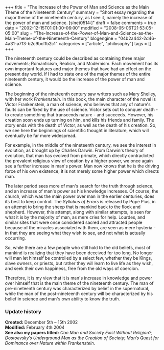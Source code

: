 +++
title = "The Increase of the Power of Man and Science as the Main Theme of the Nineteenth Century"
summary = "Short essay regarding the major theme of the nineteenth century, as I see it, namely the increase of the power of man and science. [slnet0514:]"
draft = false
comments = true
date = "2002-12-15T01:01:00-06:00"
modified = "2008-05-06T21:53:05-05:00"
slug = "The-Increase-of-the-Power-of-Man-and-Science-as-the-Main-Theme-of-the-Nineteenth-Century"
blogengine = "04b2a442-2d46-4a31-a713-b2c9bcffb2c1"
categories = ["article", "philosophy"]
tags = []
+++

<p>
The nineteenth century could be described as containing three major movements; Romanticism, Realism, and Modernism. Each movement has its own important features and major themes that have had an effect on the present day world. If I had to state one of the major themes of the entire nineteenth century, it would be the increase of the power of man and science.
</p>
<p>
The beginning of the nineteenth century saw writers such as Mary Shelley, with her work <em>Frankenstein</em>. In this book, the main character of the novel is Victor Frankenstein, a man of science, who believes that any of nature&#39;s faults can be fixed by the use of science. Victor sets out to conquer death - to create something that transcends nature - and succeeds. However, his creation soon ends up turning on him, and kills his friends and family. The story ends with the death of Victor, as well as the death of his creation. So, we see here the beginnings of scientific thought in literature, which will eventually be far more widespread.
</p>
<p>
For example, in the middle of the nineteenth century, we see the interest in evolution, as brought up by Charles Darwin. From Darwin&#39;s theory of evolution, that man has evolved from primate, which directly contradicted the prevalent religious view of creation by a higher power, we once again see a further increase in man&#39;s power. Man now knows that he is the driving force of his own existence; it is not merely some higher power which directs man.
</p>
<p>
The later period sees more of man&#39;s search for the truth through science, and an increase of man&#39;s power as his knowledge increases. Of course, the church, which was the main power over man in the earlier centuries, does its best to keep control. The <em>Syllabus of Errors</em> is released by Pope Pius, in an attempt to bring the sheep that is mankind back to the flock and shepherd. However, this attempt, along with similar attempts, is seen for what it is by the majority of man, as mere cries for help. Lourdes, and similar sites that were once considered sacred and attracted people because of the miracles associated with them, are seen as mere hysteria - in that they are seeing what they wish to see, and not what is actually occurring.
</p>
<p>
So, while there are a few people who still hold to the old beliefs, most of mankind is realizing that they have been deceived for too long. No longer will man let himself be controlled by a select few, whether they be Kings, slave owners, or priests, but rather they will learn to live life as they wish, and seek their own happiness, free from the old ways of coercion.
</p>
<p>
Therefore, it is my view that it is man&#39;s increase in knowledge and power over himself that is the main theme of the nineteenth century. The man of pre-nineteenth century was characterized by belief in the supernatural, while the man of the post-nineteenth century will be characterized by his belief in science and man&#39;s own ability to know the truth.
</p>
<h3>Update history</h3>
<p>
<strong>Created:</strong> December 5th &ndash; 15th 2002<br />
<strong>Modified:</strong> February 4th 2004<br />
<strong>See also my papers titled:</strong> <em>Can Man and Society Exist Without Religion?</em>; <em>Dostoevsky&rsquo;s Underground Man as the Creation of Society</em>; <em>Man&rsquo;s Quest for Dominance over Nature within Frankenstein</em>.&nbsp;
</p>

